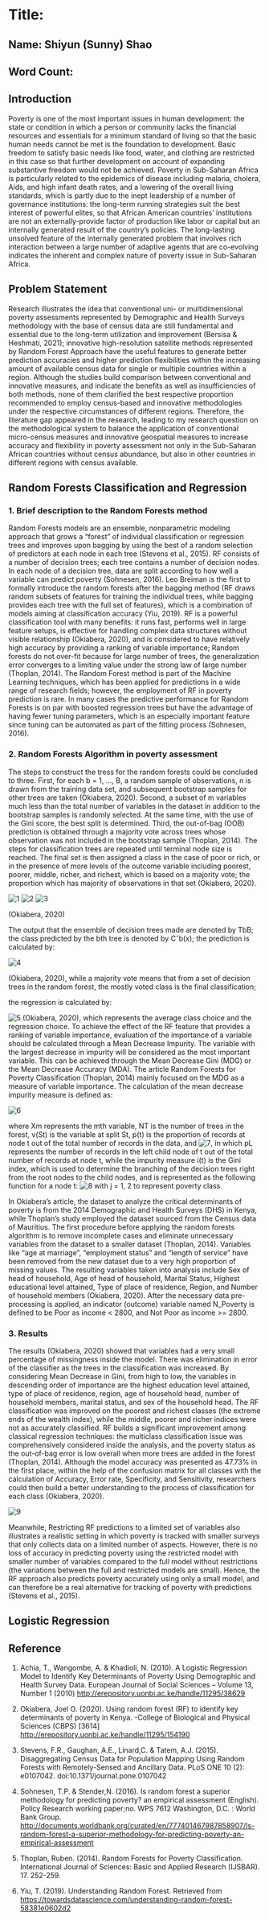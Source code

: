 # Title: 

## Name: Shiyun (Sunny) Shao
## Word Count:  
## Introduction

Poverty is one of the most important issues in human development: the state or condition in which a person or community lacks the financial resources and essentials for a minimum standard of living so that the basic human needs cannot be met is the foundation to development. Basic freedom to satisfy basic needs like food, water, and clothing are restricted in this case so that further development on account of expanding substantive freedom would not be achieved. Poverty in Sub-Saharan Africa is particularly related to the epidemics of disease including malaria, cholera, Aids, and high infant death rates, and a lowering of the overall living standards, which is partly due to the inept leadership of a number of governance institutions: the long-term running strategies suit the best interest of powerful elites, so that African American countries’ institutions are not an externally-provide factor of production like labor or capital but an internally generated result of the country’s policies. The long-lasting unsolved feature of the internally generated problem that involves rich interaction between a large number of adaptive agents that are co-evolving indicates the inherent and complex nature of poverty issue in Sub-Saharan Africa.

## Problem Statement

Research illustrates the idea that conventional uni- or multidimensional poverty assessments represented by Demographic and Health Surveys methodology with the base of census data are still fundamental and essential due to the long-term utilization and improvement (Bersisa & Heshmati, 2021); innovative high-resolution satellite methods represented by Random Forest Approach have the useful features to generate better prediction accuracies and higher prediction flexibilities within the increasing amount of available census data for single or multiple countries within a region. Although the studies build comparison between conventional and innovative measures, and indicate the benefits as well as insufficiencies of both methods, none of them clarified the best respective proportion recommended to employ census-based and innovative methodologies under the respective circumstances of different regions. Therefore, the literature gap appeared in the research, leading to my research question on the methodological system to balance the application of conventional micro-census measures and innovative geospatial measures to increase accuracy and flexibility in poverty assessment not only in the Sub-Saharan African countries without census abundance, but also in other countries in different regions with census available.

## Random Forests Classification and Regression


### 1.	Brief description to the Random Forests method

Random Forests models are an ensemble, nonparametric modeling approach that grows a “forest” of individual classification or regression trees and improves upon bagging by using the best of a random selection of predictors at each node in each tree (Stevens et al., 2015). RF consists of a number of decision trees; each tree contains a number of decision nodes. In each node of a decision tree, data are split according to how well a variable can predict poverty (Sohnesen, 2016). Leo Breiman is the first to formally introduce the random forests after the bagging method (RF draws random subsets of features for training the individual trees, while bagging provides each tree with the full set of features), which is a combination of models aiming at classification accuracy (Yiu, 2019). RF is a powerful classification tool with many benefits: it runs fast, performs well in large feature setups, is effective for handling complex data structures without visible relationship (Okiabera, 2020), and is considered to have relatively high accuracy by providing a ranking of variable importance; Random forests do not over-fit because for large number of trees, the generalization error converges to a limiting value under the strong law of large number (Thoplan, 2014). The Random Forest method is part of the Machine Learning techniques, which has been applied for predictions in a wide range of research fields; however, the employment of RF in poverty prediction is rare. In many cases the predictive performance for Random Forests is on par with boosted regression trees but have the advantage of having fewer tuning parameters, which is an especially important feature since tuning can be automated as part of the fitting process (Sohnesen, 2016).


### 2.	Random Forests Algorithm in poverty assessment

The steps to construct the tress for the random forests could be concluded to three. First, for each b = 1, …, B, a random sample of observations, n is drawn from the training data set, and subsequent bootstrap samples for other trees are taken (Okiabera, 2020). Second, a subset of m variables much less than the total number of variables in the dataset in addition to the bootstrap samples is randomly selected. At the same time, with the use of the Gini score, the best split is determined. Third, the out-of-bag (OOB) prediction is obtained through a majority vote across trees whose observation was not included in the bootstrap sample (Thoplan, 2014). The steps for classification trees are repeated until terminal node size is reached. The final set is then assigned a class in the case of poor or rich, or in the presence of more levels of the outcome variable including poorest, poorer, middle, richer, and richest, which is based on a majority vote; the proportion which has majority of observations in that set (Okiabera, 2020).

![1](https://user-images.githubusercontent.com/78276966/115510175-fba90000-a2b1-11eb-829d-0096d4f45bc7.jpg)
![2](https://user-images.githubusercontent.com/78276966/115510177-fd72c380-a2b1-11eb-9317-810b0109b8ce.jpg)
![3](https://user-images.githubusercontent.com/78276966/115510181-fea3f080-a2b1-11eb-8bbe-548e82d9a495.png)

(Okiabera, 2020)

The output that the ensemble of decision trees made are denoted by TbB; the class predicted by the bth tree is denoted by Cˆb(x); the prediction is calculated by: 

![4](https://user-images.githubusercontent.com/78276966/115510184-006db400-a2b2-11eb-9330-30d951ac32ca.png)

(Okiabera, 2020), while a majority vote means that from a set of decision trees in the random forest, the mostly voted class is the final classification; 

the regression is calculated by:  

![5](https://user-images.githubusercontent.com/78276966/115510190-01064a80-a2b2-11eb-92e4-fcb10cde88ca.png)
(Okiabera, 2020), which represents the average class choice and the regression choice. 
To achieve the effect of the RF feature that provides a ranking of variable importance, evaluation of the importance of a variable should be calculated through a Mean Decrease Impurity. The variable with the largest decrease in impurity will be considered as the most important variable. This can be achieved through the Mean Decrease Gini (MDG) or the Mean Decrease Accuracy (MDA). The article Random Forests for Poverty Classification (Thoplan, 2014) mainly focused on the MDG as a measure of variable importance. The calculation of the mean decrease impurity measure is defined as: 

![6](https://user-images.githubusercontent.com/78276966/115510199-0368a480-a2b2-11eb-8035-c5bd3a9c20d0.png)

where Xm represents the mth variable, NT is the number of trees in the forest, v(St) is the variable at split St, p(t) is the proportion of records at node t out of the total number of records in the data, and ![7](https://user-images.githubusercontent.com/78276966/115510206-0499d180-a2b2-11eb-9637-be887e83a1b8.png), in which pL represents the number of records in the left child node of t out of the total number of records at node t, while the impurity measure i(t) is the Gini index, which is used to determine the branching of the decision trees right from the root nodes to the child nodes, and is represented as the following function for a node t: ![8](https://user-images.githubusercontent.com/78276966/115510212-05326800-a2b2-11eb-8c93-8bec9520d0c9.png)
with j = 1, 2 to represent poverty class. 

In Okiabera’s article, the dataset to analyze the critical determinants of poverty is from the 2014 Demographic and Health Surveys (DHS) in Kenya, while Thoplan’s study employed the dataset sourced from the Census data of Mauritius. The first procedure before applying the random forests algorithm is to remove incomplete cases and eliminate unnecessary variables from the dataset to a smaller dataset (Thoplan, 2014). Variables like “age at marriage”, “employment status” and “length of service” have been removed from the new dataset due to a very high proportion of missing values. The resulting variables taken into analysis include Sex of head of household, Age of head of household, Marital Status, Highest educational level attained, Type of place of residence, Region, and Number of household members (Okiabera, 2020). After the necessary data pre-processing is applied, an indicator (outcome) variable named N_Poverty is defined to be Poor as income < 2800, and Not Poor as income >= 2800. 


### 3.	Results

The results (Okiabera, 2020) showed that variables had a very small percentage of missingness inside the model. There was elimination in error of the classifier as the trees in the classification was increased. By considering Mean Decrease in Gini, from high to low, the variables in descending order of importance are the highest education level attained, type of place of residence, region, age of household head, number of household members, marital status, and sex of the household head. The RF classification was improved on the poorest and richest classes (the extreme ends of the wealth index), while the middle, poorer and richer indices were not as accurately classified. RF builds a significant improvement among classical regression techniques: the multiclass classification issue was comprehensively considered inside the analysis, and the poverty status as the out-of-bag error is low overall when more trees are added in the forest (Thoplan, 2014). Although the model accuracy was presented as 47.73% in the first place, within the help of the confusion matrix for all classes with the calculation of Accuracy, Error rate, Specificity, and Sensitivity, researchers could then build a better understanding to the process of classification for each class (Okiabera, 2020). 

![9](https://user-images.githubusercontent.com/78276966/115512059-21cf9f80-a2b4-11eb-89d7-21928e58820d.png)

Meanwhile, Restricting RF predictions to a limited set of variables also illustrates a realistic setting in which poverty is tracked with smaller surveys that only collects data on a limited number of aspects. However, there is no loss of accuracy in predicting poverty using the restricted model with smaller number of variables compared to the full model without restrictions (the variations between the full and restricted models are small). Hence, the RF approach also predicts poverty accurately using only a small model, and can therefore be a real alternative for tracking of poverty with predictions (Stevens et al., 2015). 

 
## Logistic Regression



## Reference

1.	Achia, T., Wangombe, A. & Khadioli, N. (2010). A Logistic Regression Model to Identify Key Determinants of Poverty Using Demographic and Health Survey Data. European Journal of Social Sciences – Volume 13, Number 1 (2010)
http://erepository.uonbi.ac.ke/handle/11295/38629

1.	Okiabera, Joel O. (2020). Using random forest (RF) to identify key determinants of poverty in Kenya. -College of Biological and Physical Sciences (CBPS) [3614] http://erepository.uonbi.ac.ke/handle/11295/154190

2.	Stevens, F.R., Gaughan, A.E., Linard,C. & Tatem, A.J. (2015). Disaggregating Census Data for Population Mapping Using Random Forests with Remotely-Sensed and Ancillary Data. PLoS ONE 10 (2): e0107042.
doi:10.1371/journal.pone.0107042

3.	Sohnesen, T.P. & Stender,N. (2016). Is random forest a superior methodology for predicting poverty? an empirical assessment (English). Policy Research working paper;no. WPS 7612 Washington, D.C. : World Bank Group. http://documents.worldbank.org/curated/en/777401467987858907/Is-random-forest-a-superior-methodology-for-predicting-poverty-an-empirical-assessment

4.	Thoplan, Ruben. (2014). Random Forests for Poverty Classification. International Journal of Sciences: Basic and Applied Research (IJSBAR). 17. 252-259.

5.	Yiu, T. (2019). Understanding Random Forest. Retrieved from
https://towardsdatascience.com/understanding-random-forest-58381e0602d2


